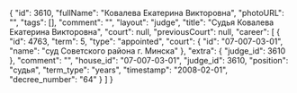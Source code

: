 {
    "id": 3610,
    "fullName": "Ковалева Екатерина Викторовна",
    "photoURL": "",
    "tags": [],
    "comment": "",
    "layout": "judge",
    "title": "Судья Ковалева Екатерина Викторовна",
    "court": null,
    "previousCourt": null,
    "career": [
        {
            "id": 4763,
            "term": 5,
            "type": "appointed",
            "court": {
                "id": "07-007-03-01",
                "name": "суд Советского района г. Минска"
            },
            "extra": {
                "judge_id": 3610
            },
            "comment": "",
            "house_id": "07-007-03-01",
            "judge_id": 3610,
            "position": "судья",
            "term_type": "years",
            "timestamp": "2008-02-01",
            "decree_number": "64"
        }
    ]
}